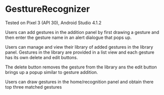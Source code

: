 # GesttureRecognizer

Tested on Pixel 3 (API 30), Android Studio 4.1.2

Users can add gestures in the addition panel by first drawing a gesture and then enter the gesture name in an alert dialogue that pops up.

Users can manage and view their library of added gestures in the library panel. Gestures in the library are provided in a list view and each gesture has its own delete and edit buttons.

The delete button removes the gesture from the library ans the edit button brings up a popup similar to gesture addition.

Users can draw gestures in the home/recognition panel and obtain there top three matched gestures
